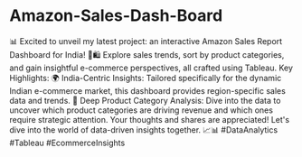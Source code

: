 # Amazon-Sales-Dash-Board

📊 Excited to unveil my latest project: an interactive Amazon Sales Report Dashboard for India! 🚀🛍️
Explore sales trends, sort by product categories, and gain insightful e-commerce perspectives, all crafted using Tableau.
Key Highlights:
🌍 India-Centric Insights: Tailored specifically for the dynamic Indian e-commerce market, this dashboard provides region-specific sales data and trends.
🧐 Deep Product Category Analysis: Dive into the data to uncover which product categories are driving revenue and which ones require strategic attention.
Your thoughts and shares are appreciated! Let's dive into the world of data-driven insights together. 📈📊 #DataAnalytics #Tableau #EcommerceInsights
